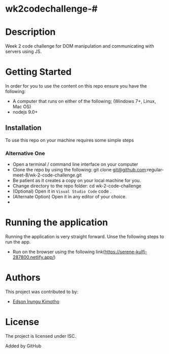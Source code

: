 # wk2codechallenge-# 

# Description
Week 2 code challenge for DOM manipulation and communicating with servers using JS.


# Getting Started
In order for you to use the content on this repo ensure you have the following:
- A computer that runs on either of the following; (Windows 7+, Linux, Mac OS)
- nodejs 9.0+

## Installation
To use this repo on your machine requires some simple steps

### Alternative One
- Open a terminal / command line interface on your computer
- Clone the repo by using the following:
        git clone git@github.com:regular-meet-8/wk-2-code-challenge.git
- Be patient as it creates a copy on your local machine for you.
- Change directory to the repo folder:
        cd wk-2-code-challenge
- (Optional) Open it in ``Visual Studio Code``
        code .
- (Alternate Option) Open it in any editor of your choice.
- 


# Running the application
Running the application is very straight forward. Unse the following steps to run the app.
- Run on the browser using the following link(https://serene-kulfi-287800.netlify.app/)

# Authors
This project was contributed to by:
- [Edson Irungu Kimotho](https://github.com/regular-meet-8)


# License
The project is licensed under ISC.

Added by GitHub